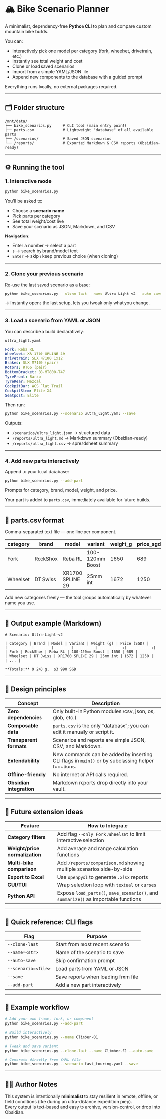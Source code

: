 # 🏔️ Bike Scenario Planner

A minimalist, dependency-free **Python CLI** to plan and compare custom mountain bike builds.

You can:
- Interactively pick one model per category (fork, wheelset, drivetrain, etc.)
- Instantly see total weight and cost
- Clone or load saved scenarios
- Import from a simple YAML/JSON file
- Append new components to the database with a guided prompt

Everything runs locally, no external packages required.

---

## 🗂️ Folder structure

```
/mnt/data/
├── bike_scenarios.py     # CLI tool (main entry point)
├── parts.csv             # Lightweight "database" of all available parts
├── /scenarios/           # Saved JSON scenarios
└── /reports/             # Exported Markdown & CSV reports (Obsidian-ready)
```

---

## ⚙️ Running the tool

### 1. Interactive mode
```bash
python bike_scenarios.py
```
You’ll be asked to:
- Choose a **scenario name**
- Pick parts per category
- See total weight/cost live
- Save your scenario as JSON, Markdown, and CSV

**Navigation:**
- Enter a number → select a part  
- `s` → search by brand/model text  
- `Enter` → skip / keep previous choice (when cloning)

---

### 2. Clone your previous scenario
Re-use the last saved scenario as a base:
```bash
python bike_scenarios.py --clone-last --name Ultra-Light-v2 --auto-save
```
→ Instantly opens the last setup, lets you tweak only what you change.

---

### 3. Load a scenario from YAML or JSON
You can describe a build declaratively:

`ultra_light.yaml`
```yaml
Fork: Reba RL
Wheelset: XR 1700 SPLINE 29
Drivetrain: SLX M7100 1x12
Brakes: SLX M7100 (pair)
Rotors: RT66 (pair)
BottomBracket: BB-MT800-T47
TyreFront: Barzo
TyreRear: Mezcal
CockpitBar: WCS Flat Trail
CockpitStem: Elite X4
Seatpost: Elite
```

Then run:
```bash
python bike_scenarios.py --scenario ultra_light.yaml --save
```

Outputs:
- `/scenarios/ultra_light.json` → structured data
- `/reports/ultra_light.md` → Markdown summary (Obsidian-ready)
- `/reports/ultra_light.csv` → spreadsheet summary

---

### 4. Add new parts interactively
Append to your local database:
```bash
python bike_scenarios.py --add-part
```
Prompts for category, brand, model, weight, and price.

Your part is added to `parts.csv`, immediately available for future builds.

---

## 🧾 parts.csv format

Comma-separated text file — one line per component.

| category | brand | model | variant | weight_g | price_sgd | notes | source | link |
|-----------|--------|--------|----------|-----------|-----------|--------|--------|------|
| Fork | RockShox | Reba RL | 100-120mm Boost | 1650 | 689 | Light XC fork | Tay Junction | |
| Wheelset | DT Swiss | XR1700 SPLINE 29 | 25mm int | 1672 | 1250 | Alloy, 350 hubs | Local SG | |

Add new categories freely — the tool groups automatically by whatever name you use.

---

## 🧮 Output example (Markdown)

```
# Scenario: Ultra-Light-v2

| Category | Brand | Model | Variant | Weight (g) | Price (SGD) |
|-----------|--------|--------|----------|-----------:|-----------:|
| Fork | RockShox | Reba RL | 100-120mm Boost | 1650 | 689 |
| Wheelset | DT Swiss | XR1700 SPLINE 29 | 25mm int | 1672 | 1250 |
| ... |

**Totals:** 9 240 g,  $3 990 SGD
```

---

## 🧠 Design principles

| Concept | Description |
|----------|--------------|
| **Zero dependencies** | Only built-in Python modules (csv, json, os, glob, etc.) |
| **Composable data** | `parts.csv` is the only “database”; you can edit it manually or script it. |
| **Transparent formats** | Scenarios and reports are simple JSON, CSV, and Markdown. |
| **Extendability** | New commands can be added by inserting CLI flags in `main()` or by subclassing helper functions. |
| **Offline-friendly** | No internet or API calls required. |
| **Obsidian integration** | Markdown reports drop directly into your vault. |

---

## 🔧 Future extension ideas

| Feature | How to integrate |
|----------|------------------|
| **Category filters** | Add flag `--only Fork,Wheelset` to limit interactive selection |
| **Weight/price normalization** | Add average and range calculation functions |
| **Multi-bike comparison** | Add `/reports/comparison.md` showing multiple scenarios side-by-side |
| **Export to Excel** | Use `openpyxl` to generate `.xlsx` reports |
| **GUI/TUI** | Wrap selection loop with `textual` or `curses` |
| **Python API** | Expose `load_parts()`, `save_scenario()`, and `summarize()` as importable functions |

---

## 🧩 Quick reference: CLI flags

| Flag | Purpose |
|------|----------|
| `--clone-last` | Start from most recent scenario |
| `--name=<str>` | Name of the scenario to save |
| `--auto-save` | Skip confirmation prompt |
| `--scenario=<file>` | Load parts from YAML or JSON |
| `--save` | Save reports when loading from file |
| `--add-part` | Add a new part interactively |

---

## 🧭 Example workflow

```bash
# Add your own frame, fork, or component
python bike_scenarios.py --add-part

# Build interactively
python bike_scenarios.py --name Climber-01

# Tweak and save variant
python bike_scenarios.py --clone-last --name Climber-02 --auto-save

# Generate directly from YAML file
python bike_scenarios.py --scenario fast_touring.yaml --save
```

---

## 🧑‍💻 Author Notes

This system is intentionally **minimalist** to stay resilient in remote, offline, or field conditions (like during an ultra-distance expedition prep).  
Every output is text-based and easy to archive, version-control, or drop into Obsidian.
